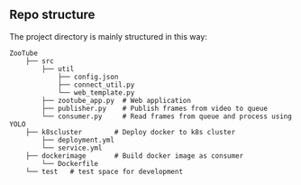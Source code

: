 ## Repo structure

The project directory is mainly structured in this way:

    ZooTube
        ├── src
            ├── util
                ├── config.json
                ├── connect_util.py
                └── web_template.py
            ├── zootube_app.py  # Web application
            ├── publisher.py    # Publish frames from video to queue
            └── consumer.py     # Read frames from queue and process using YOLO
        ├── k8scluster        # Deploy docker to k8s cluster
            ├── deployment.yml
            └── service.yml
	    ├── dockerimage       # Build docker image as consumer
            └── Dockerfile
	    └── test   # test space for development